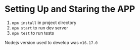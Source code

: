 # Setting Up and Staring the APP

1. `npm install` in project directory
2. `npm start` to run dev server
3. `npm test` to run tests

Nodejs version used to develop was `v16.17.0`